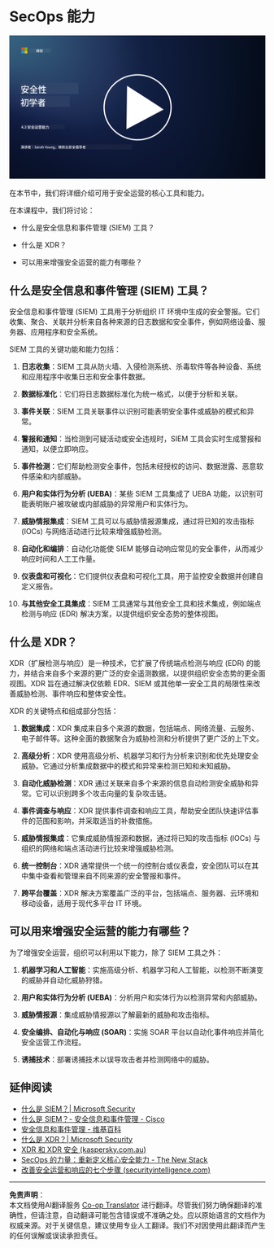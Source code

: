 <!--
CO_OP_TRANSLATOR_METADATA:
{
  "original_hash": "553eb694c89f1caca0694e8d8ab89e0e",
  "translation_date": "2025-09-03T17:42:28+00:00",
  "source_file": "4.3 SecOps capabilities.md",
  "language_code": "zh"
}
-->
# SecOps 能力

[![观看视频](../../translated_images/4-3_placeholder.e6e2ff578a715178985449c7f550e382f9b199847b709653a5e0af6145a8e82f.zh.png)](https://learn-video.azurefd.net/vod/player?id=bdbc1c7c-307b-4519-b8ad-b142434c0461)

在本节中，我们将详细介绍可用于安全运营的核心工具和能力。

在本课程中，我们将讨论：

- 什么是安全信息和事件管理 (SIEM) 工具？

- 什么是 XDR？

- 可以用来增强安全运营的能力有哪些？

## 什么是安全信息和事件管理 (SIEM) 工具？

安全信息和事件管理 (SIEM) 工具用于分析组织 IT 环境中生成的安全警报。它们收集、聚合、关联并分析来自各种来源的日志数据和安全事件，例如网络设备、服务器、应用程序和安全系统。

SIEM 工具的关键功能和能力包括：

1. **日志收集**：SIEM 工具从防火墙、入侵检测系统、杀毒软件等各种设备、系统和应用程序中收集日志和安全事件数据。

2. **数据标准化**：它们将日志数据标准化为统一格式，以便于分析和关联。

3. **事件关联**：SIEM 工具关联事件以识别可能表明安全事件或威胁的模式和异常。

4. **警报和通知**：当检测到可疑活动或安全违规时，SIEM 工具会实时生成警报和通知，以便立即响应。

5. **事件检测**：它们帮助检测安全事件，包括未经授权的访问、数据泄露、恶意软件感染和内部威胁。

6. **用户和实体行为分析 (UEBA)**：某些 SIEM 工具集成了 UEBA 功能，以识别可能表明账户被攻破或内部威胁的异常用户和实体行为。

7. **威胁情报集成**：SIEM 工具可以与威胁情报源集成，通过将已知的攻击指标 (IOCs) 与网络活动进行比较来增强威胁检测。

8. **自动化和编排**：自动化功能使 SIEM 能够自动响应常见的安全事件，从而减少响应时间和人工工作量。

9. **仪表盘和可视化**：它们提供仪表盘和可视化工具，用于监控安全数据并创建自定义报告。

10. **与其他安全工具集成**：SIEM 工具通常与其他安全工具和技术集成，例如端点检测与响应 (EDR) 解决方案，以提供组织安全态势的整体视图。

## 什么是 XDR？

XDR（扩展检测与响应）是一种技术，它扩展了传统端点检测与响应 (EDR) 的能力，并结合来自多个来源的更广泛的安全遥测数据，以提供组织安全态势的更全面视图。XDR 旨在通过解决仅依赖 EDR、SIEM 或其他单一安全工具的局限性来改善威胁检测、事件响应和整体安全性。

XDR 的关键特点和组成部分包括：

1. **数据集成**：XDR 集成来自多个来源的数据，包括端点、网络流量、云服务、电子邮件等。这种全面的数据聚合为威胁检测和分析提供了更广泛的上下文。

2. **高级分析**：XDR 使用高级分析、机器学习和行为分析来识别和优先处理安全威胁。它通过分析集成数据中的模式和异常来检测已知和未知威胁。

3. **自动化威胁检测**：XDR 通过关联来自多个来源的信息自动检测安全威胁和异常。它可以识别跨多个攻击向量的复杂攻击链。

4. **事件调查与响应**：XDR 提供事件调查和响应工具，帮助安全团队快速评估事件的范围和影响，并采取适当的补救措施。

5. **威胁情报集成**：它集成威胁情报源和数据，通过将已知的攻击指标 (IOCs) 与组织的网络和端点活动进行比较来增强威胁检测。

6. **统一控制台**：XDR 通常提供一个统一的控制台或仪表盘，安全团队可以在其中集中查看和管理来自不同来源的安全警报和事件。

7. **跨平台覆盖**：XDR 解决方案覆盖广泛的平台，包括端点、服务器、云环境和移动设备，适用于现代多平台 IT 环境。

## 可以用来增强安全运营的能力有哪些？

为了增强安全运营，组织可以利用以下能力，除了 SIEM 工具之外：

1. **机器学习和人工智能**：实施高级分析、机器学习和人工智能，以检测不断演变的威胁并自动化威胁狩猎。

2. **用户和实体行为分析 (UEBA)**：分析用户和实体行为以检测异常和内部威胁。

3. **威胁情报源**：集成威胁情报源以了解最新的威胁和攻击指标。

4. **安全编排、自动化与响应 (SOAR)**：实施 SOAR 平台以自动化事件响应并简化安全运营工作流程。

5. **诱捕技术**：部署诱捕技术以误导攻击者并检测网络中的威胁。

## 延伸阅读

- [什么是 SIEM？| Microsoft Security](https://www.microsoft.com/security/business/security-101/what-is-siem?WT.mc_id=academic-96948-sayoung)
- [什么是 SIEM？- 安全信息和事件管理 - Cisco](https://www.cisco.com/c/en/us/products/security/what-is-siem.html)
- [安全信息和事件管理 - 维基百科](https://en.wikipedia.org/wiki/Security_information_and_event_management)
- [什么是 XDR？| Microsoft Security](https://www.microsoft.com/security/business/security-101/what-is-xdr?WT.mc_id=academic-96948-sayoung)
- [XDR 和 XDR 安全 (kaspersky.com.au)](https://www.kaspersky.com.au/resource-center/definitions/what-is-xdr)
- [SecOps 的力量：重新定义核心安全能力 - The New Stack](https://thenewstack.io/the-power-of-secops-redefining-core-security-capabilities/)
- [改善安全运营和响应的七个步骤 (securityintelligence.com)](https://securityintelligence.com/seven-steps-to-improve-your-security-operations-and-response/)

---

**免责声明**：  
本文档使用AI翻译服务 [Co-op Translator](https://github.com/Azure/co-op-translator) 进行翻译。尽管我们努力确保翻译的准确性，但请注意，自动翻译可能包含错误或不准确之处。应以原始语言的文档作为权威来源。对于关键信息，建议使用专业人工翻译。我们不对因使用此翻译而产生的任何误解或误读承担责任。